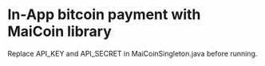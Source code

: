 # In-App bitcoin payment with MaiCoin library
Replace API_KEY and API_SECRET in MaiCoinSingleton.java before running.